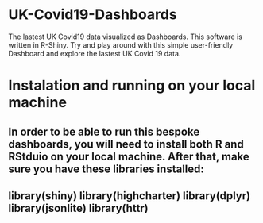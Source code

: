 # UK-Covid19-Dashboards
The lastest UK Covid19 data visualized as Dashboards. This software is written in R-Shiny.
Try and play around with this simple user-friendly Dashboard and explore the lastest UK Covid 19 data.

# Instalation and running on your local machine
In order to be able to run this bespoke dashboards, you will need to install both R and RStduio on your local machine.
After that, make sure you have these libraries installed:
---
library(shiny)
library(highcharter)
library(dplyr)
library(jsonlite)
library(httr)
---
